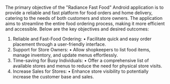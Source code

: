 The primary objective of the "Radiance Fast Food" Android application is to provide a
reliable and fast platform for food orders and home delivery, catering to the needs of both
customers and store owners. The application aims to streamline the entire food ordering
process, making it more efficient and accessible.
Below are the key objectives and desired outcomes:
1. Reliable and Fast-Food Ordering:
• Facilitate quick and easy order placement through a user-friendly interface.
2. Support for Store Owners:
• Allow shopkeepers to list food items, manage inventory, and update menus
effortlessly.
3. Time-saving for Busy Individuals:
• Offer a comprehensive list of available stores and menus to reduce the need for
physical store visits.
4. Increase Sales for Stores:
• Enhance store visibility to potentially increase the customer base and sales.
